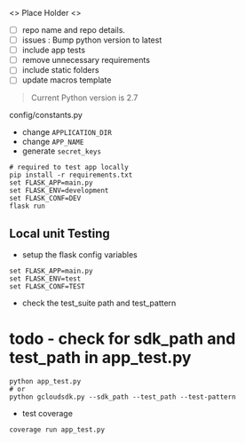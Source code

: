 <> Place Holder <>
- [ ] repo name and repo details.
- [ ] issues : Bump python version to latest
- [ ] include app tests
- [ ] remove unnecessary requirements
- [ ] include static folders
- [ ] update macros template

> Current Python version is 2.7

config/constants.py

- change `APPLICATION_DIR`
- change `APP_NAME`
- generate `secret_keys`

```shell
# required to test app locally
pip install -r requirements.txt 
set FLASK_APP=main.py 
set FLASK_ENV=development
set FLASK_CONF=DEV 
flask run
```

## Local unit Testing

- setup the flask config variables

```shell
set FLASK_APP=main.py
set FLASK_ENV=test
set FLASK_CONF=TEST
```

- check the test_suite path and test_pattern
# todo - check for sdk_path and test_path in app_test.py
```shell
python app_test.py 
# or
python gcloudsdk.py --sdk_path --test_path --test-pattern
```
- test coverage
```shell
coverage run app_test.py
```